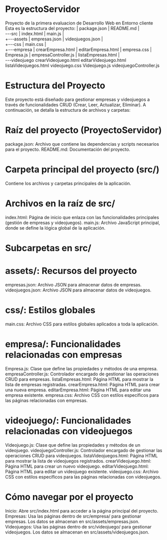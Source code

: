 # ProyectoServidor
Proyecto de la primera evaluacion de Desarrollo Web en Entorno cliente
Esta es la estructura del proyecto:
|   package.json
|   README.md
|   
\---src
    |   index.html
    |   main.js
    |   
    +---assets
    |       empresas.json
    |       videojuegos.json
    |       
    +---css
    |       main.css
    |       
    +---empresa
    |       crearEmpresa.html
    |       editarEmpresa.html
    |       empresa.css
    |       Empresa.js
    |       empresaController.js
    |       listaEmpresas.html
    |       
    \---videojuego
            crearVideojuego.html
            editarVideojuego.html
            listaVideojuegos.html
            videojuego.css
            Videojuego.js
            videojuegoController.js
            
# Estructura del Proyecto
Este proyecto está diseñado para gestionar empresas y videojuegos a través de funcionalidades CRUD (Crear, Leer, Actualizar, Eliminar). A continuación, se detalla la estructura de archivos y carpetas:

# Raíz del proyecto (ProyectoServidor\)
package.json: Archivo que contiene las dependencias y scripts necesarios para el proyecto.
README.md: Documentación del proyecto.

# Carpeta principal del proyecto (src/)
Contiene los archivos y carpetas principales de la aplicación.

# Archivos en la raíz de src/
index.html: Página de inicio que enlaza con las funcionalidades principales (gestión de empresas y videojuegos).
main.js: Archivo JavaScript principal, donde se define la lógica global de la aplicación.

# Subcarpetas en src/
# assets/: Recursos del proyecto
empresas.json: Archivo JSON para almacenar datos de empresas.
videojuegos.json: Archivo JSON para almacenar datos de videojuegos.

# css/: Estilos globales
main.css: Archivo CSS para estilos globales aplicados a toda la aplicación.

# empresa/: Funcionalidades relacionadas con empresas
Empresa.js: Clase que define las propiedades y métodos de una empresa.
empresaController.js: Controlador encargado de gestionar las operaciones CRUD para empresas.
listaEmpresas.html: Página HTML para mostrar la lista de empresas registradas.
crearEmpresa.html: Página HTML para crear una nueva empresa.
editarEmpresa.html: Página HTML para editar una empresa existente.
empresa.css: Archivo CSS con estilos específicos para las páginas relacionadas con empresas.

# videojuego/: Funcionalidades relacionadas con videojuegos
Videojuego.js: Clase que define las propiedades y métodos de un videojuego.
videojuegoController.js: Controlador encargado de gestionar las operaciones CRUD para videojuegos.
listaVideojuegos.html: Página HTML para mostrar la lista de videojuegos registrados.
crearVideojuego.html: Página HTML para crear un nuevo videojuego.
editarVideojuego.html: Página HTML para editar un videojuego existente.
videojuego.css: Archivo CSS con estilos específicos para las páginas relacionadas con videojuegos.

# Cómo navegar por el proyecto
Inicio: Abre src/index.html para acceder a la página principal del proyecto.
Empresas:
Usa las páginas dentro de src/empresa/ para gestionar empresas.
Los datos se almacenan en src/assets/empresas.json.
Videojuegos:
Usa las páginas dentro de src/videojuego/ para gestionar videojuegos.
Los datos se almacenan en src/assets/videojuegos.json.
